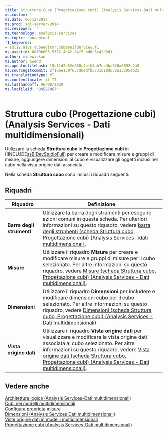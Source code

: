 ```yaml
---
title: Struttura Cube (Progettazione cubi) (Analysis Services-Dati multidimensionali) | Microsoft Docs
ms.custom: ''
ms.date: 06/13/2017
ms.prod: sql-server-2014
ms.reviewer: ''
ms.technology: analysis-services
ms.topic: conceptual
f1_keywords:
- sql12.asvs.cubeeditor.cubebuilderview.f1
ms.assetid: 00f0b605-5352-4b42-84f5-bd6c3e42d3d1
author: minewiskan
ms.author: owend
ms.openlocfilehash: 19a1fd2e52e680c4efb3ab7ec3ba826a6892d2a9
ms.sourcegitcommit: 2f166e139f637d6edfb5731510d632a13205eb25
ms.translationtype: MT
ms.contentlocale: it-IT
ms.lasthandoff: 06/08/2020
ms.locfileid: "84526067"
---
```

# <a name="cube-structure-cube-designer-analysis-services---multidimensional-data"></a>Struttura cubo (Progettazione cubi) (Analysis Services - Dati multidimensionali)
  Utilizzare la scheda **Struttura cubo** in **Progettazione cubi** in [!INCLUDE[ssBIDevStudioFull](../includes/ssbidevstudiofull-md.md)] per creare e modificare misure e gruppi di misure, aggiungere dimensioni al cubo e visualizzare gli oggetti inclusi nel cubo nella vista origine dati associata.  
  
 Nella scheda **Struttura cubo** sono inclusi i riquadri seguenti:  
  
## <a name="panes"></a>Riquadri  
  
|Riquadro|Definizione|  
|----------|----------------|  
|**Barra degli strumenti**|Utilizzare la barra degli strumenti per eseguire azioni comuni in questa scheda. Per ulteriori informazioni su questo riquadro, vedere [barra degli strumenti &#40;scheda Struttura cubo, Progettazione cubi&#41; &#40;Analysis Services-&#41;dati multidimensionali ](toolbar-cube-structure-cube-designer-analysis-services-multidimensional-data.md).|  
|**Misure**|Utilizzare il riquadro **Misure** per creare e modificare misure e gruppi di misure per il cubo selezionato. Per altre informazioni su questo riquadro, vedere [Misure &#40;scheda Struttura cubo, Progettazione cubi&#41; &#40;Analysis Services - Dati multidimensionali&#41;](measures-cube-structure-cube-designer-analysis-services-multidimensional-data.md).|  
|**Dimensioni**|Utilizzare il riquadro **Dimensioni** per includere e modificare dimensioni cubo per il cubo selezionato. Per altre informazioni su questo riquadro, vedere [Dimensioni &#40;scheda Struttura cubo, Progettazione cubi&#41; &#40;Analysis Services - Dati multidimensionali&#41;](dimensions-cube-structure-cube-designer-analysis-services-multidimensional-data.md).|  
|**Vista origine dati**|Utilizzare il riquadro **Vista origine dati** per visualizzare e modificare la vista origine dati associata al cubo selezionato. Per altre informazioni su questo riquadro, vedere [Vista origine dati &#40;scheda Struttura cubo, Progettazione cubi&#41; &#40;Analysis Services - Dati multidimensionali&#41;](data-source-view-cube-designer-analysis-services-multidimensional-data.md).|  
  
## <a name="see-also"></a>Vedere anche  
 [Architettura logica &#40;Analysis Services-Dati multidimensionali&#41;](multidimensional-models/olap-logical/understanding-microsoft-olap-logical-architecture.md)   
 [Cubi nei modelli multidimensionali](multidimensional-models/cubes-in-multidimensional-models.md)   
 [Configura proprietà misura](multidimensional-models/configure-measure-properties.md)   
 [Dimensioni &#40;Analysis Services Dati multidimensionali&#41;](multidimensional-models-olap-logical-dimension-objects/dimensions-analysis-services-multidimensional-data.md)   
 [Viste origine dati in modelli multidimensionali](multidimensional-models/data-source-views-in-multidimensional-models.md)   
 [Progettazione cubi &#40;Analysis Services-Dati multidimensionali&#41;](cube-designer-analysis-services-multidimensional-data.md)  
  
  
